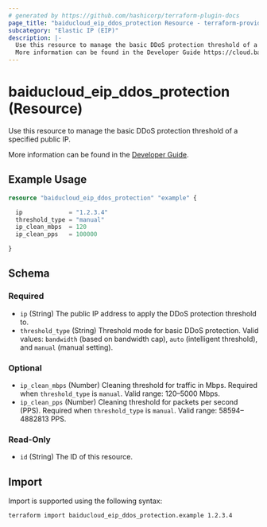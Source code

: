 ```yaml
---
# generated by https://github.com/hashicorp/terraform-plugin-docs
page_title: "baiducloud_eip_ddos_protection Resource - terraform-provider-baiducloud"
subcategory: "Elastic IP (EIP)"
description: |-
  Use this resource to manage the basic DDoS protection threshold of a specified public IP.
  More information can be found in the Developer Guide https://cloud.baidu.com/doc/EIP/s/alhagbhi0.
---
```


# baiducloud_eip_ddos_protection (Resource)

Use this resource to manage the basic DDoS protection threshold of a specified public IP.

More information can be found in the [Developer Guide](https://cloud.baidu.com/doc/EIP/s/alhagbhi0).

## Example Usage

```terraform
resource "baiducloud_eip_ddos_protection" "example" {

  ip             = "1.2.3.4"
  threshold_type = "manual"
  ip_clean_mbps  = 120
  ip_clean_pps   = 100000

}
```

<!-- schema generated by tfplugindocs -->
## Schema

### Required

- `ip` (String) The public IP address to apply the DDoS protection threshold to.
- `threshold_type` (String) Threshold mode for basic DDoS protection. Valid values: `bandwidth` (based on bandwidth cap), `auto` (intelligent threshold), and `manual` (manual setting).

### Optional

- `ip_clean_mbps` (Number) Cleaning threshold for traffic in Mbps. Required when `threshold_type` is `manual`. Valid range: 120–5000 Mbps.
- `ip_clean_pps` (Number) Cleaning threshold for packets per second (PPS). Required when `threshold_type` is `manual`. Valid range: 58594–4882813 PPS.

### Read-Only

- `id` (String) The ID of this resource.

## Import

Import is supported using the following syntax:

```shell
terraform import baiducloud_eip_ddos_protection.example 1.2.3.4
```
